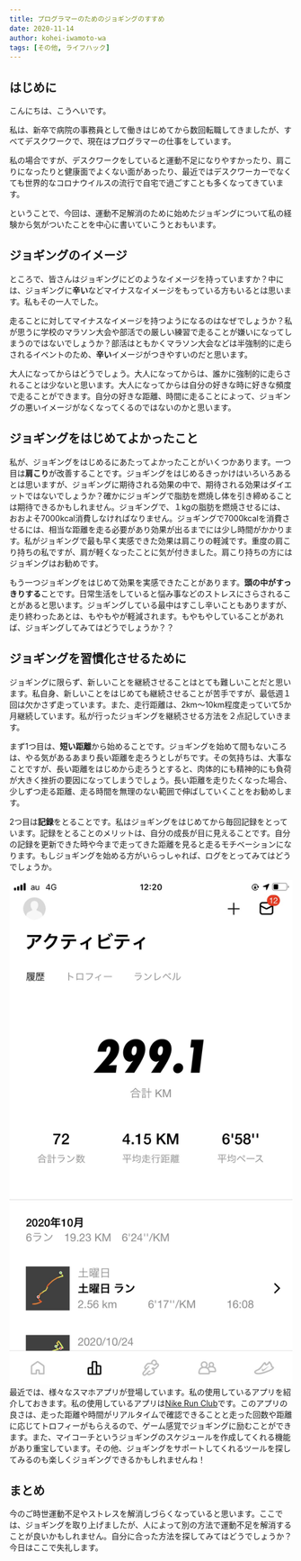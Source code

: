 ```yaml
---
title: プログラマーのためのジョギングのすすめ
date: 2020-11-14
author: kohei-iwamoto-wa
tags: [その他, ライフハック]
---
```


## はじめに

こんにちは、こうへいです。

私は、新卒で病院の事務員として働きはじめてから数回転職してきましたが、すべてデスクワークで、現在はプログラマーの仕事をしています。

私の場合ですが、デスクワークをしていると運動不足になりやすかったり、肩こりになったりと健康面でよくない面があったり、最近ではデスクワーカーでなくても世界的なコロナウイルスの流行で自宅で過ごすことも多くなってきています。

ということで、今回は、運動不足解消のために始めたジョギングについて私の経験から気がついたことを中心に書いていこうとおもいます。

## ジョギングのイメージ

ところで、皆さんはジョギングにどのようなイメージを持っていますか？中には、ジョギングに**辛い**などマイナスなイメージをもっている方もいるとは思います。私もその一人でした。

走ることに対してマイナスなイメージを持つようになるのはなぜでしょうか？私が思うに学校のマラソン大会や部活での厳しい練習で走ることが嫌いになってしまうのではないでしょうか？部活はともかくマラソン大会などは半強制的に走らされるイベントのため、**辛い**イメージがつきやすいのだと思います。

大人になってからはどうでしょう。大人になってからは、誰かに強制的に走らされることは少ないと思います。大人になってからは自分の好きな時に好きな頻度で走ることができます。自分の好きな距離、時間に走ることによって、ジョギングの悪いイメージがなくなってくるのではないのかと思います。

## ジョギングをはじめてよかったこと

私が、ジョギングをはじめるにあたってよかったことがいくつかあります。一つ目は**肩こり**が改善することです。ジョギングをはじめるきっかけはいろいろあるとは思いますが、ジョギングに期待される効果の中で、期待される効果はダイエットではないでしょうか？確かにジョギングで脂肪を燃焼し体を引き締めることは期待できるかもしれません。ジョギングで、１kgの脂肪を燃焼させるには、おおよそ7000kcal消費しなければなりません。ジョギングで7000kcalを消費させるには、相当な距離を走る必要があり効果が出るまでには少し時間がかかります。私がジョギングで最も早く実感できた効果は肩こりの軽減です。重度の肩こり持ちの私ですが、肩が軽くなったことに気が付きました。肩こり持ちの方にはジョギングはお勧めです。

もう一つジョギングをはじめて効果を実感できたことがあります。**頭の中がすっきりする**ことです。日常生活をしていると悩み事などのストレスにさらされることがあると思います。ジョギングしている最中はすこし辛いこともありますが、走り終わったあとは、もやもやが軽減されます。もやもやしていることがあれば、ジョギングしてみてはどうでしょうか？？

## ジョギングを習慣化させるために

ジョギングに限らず、新しいことを継続させることはとても難しいことだと思います。私自身、新しいことをはじめても継続させることが苦手ですが、最低週１回は欠かさず走っています。また、走行距離は、2km～10km程度走っていて5か月継続しています。私が行ったジョギングを継続させる方法を２点記していきます。

まず1つ目は、**短い距離**から始めることです。ジョギングを始めて間もないころは、やる気があるあまり長い距離を走ろうとしがちです。その気持ちは、大事なことですが、長い距離をはじめから走ろうとすると、肉体的にも精神的にも負荷が大きく挫折の要因になってしまうでしょう。長い距離を走りたくなった場合、少しずつ走る距離、走る時間を無理のない範囲で伸ばしていくことをお勧めします。

2つ目は**記録**をとることです。私はジョギングをはじめてから毎回記録をとっています。記録をとることのメリットは、自分の成長が目に見えることです。自分の記録を更新できた時や今まで走ってきた距離を見ると走るモチベーションになります。もしジョギングを始める方がいらっしゃれば、ログをとってみてはどうでしょうか。

![Nike Run Club](images/jogging-for-programmers-1.jpg)
最近では、様々なスマホアプリが登場しています。私の使用しているアプリを紹介しておきます。私の使用しているアプリは[Nike Run Club](https://apps.apple.com/jp/app/nike-run-club/id387771637)です。このアプリの良さは、走った距離や時間がリアルタイムで確認できることと走った回数や距離に応じてトロフィーがもらえるので、ゲーム感覚でジョギングに励むことができます。また、マイコーチというジョギングのスケジュールを作成してくれる機能があり重宝しています。その他、ジョギングをサポートしてくれるツールを探してみるのも楽しくジョギングできるかもしれませんね！

## まとめ

今のご時世運動不足やストレスを解消しづらくなっていると思います。ここでは、ジョギングを取り上げましたが、人によって別の方法で運動不足を解消することが良いかもしれません。自分に合った方法を探してみてはどうでしょうか？今日はここで失礼します。

